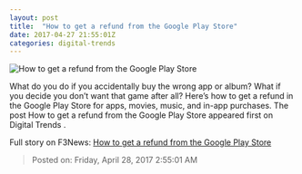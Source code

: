 ```yaml
---
layout: post
title:  "How to get a refund from the Google Play Store"
date: 2017-04-27 21:55:01Z
categories: digital-trends
---
```


![How to get a refund from the Google Play Store](http://icdn3.digitaltrends.com/image/shutterstock_181909460-1200x630-c.jpg)

What do you do if you accidentally buy the wrong app or album? What if you decide you don’t want that game after all? Here’s how to get a refund in the Google Play Store for apps, movies, music, and in-app purchases. The post How to get a refund from the Google Play Store appeared first on Digital Trends .


Full story on F3News: [How to get a refund from the Google Play Store](http://www.f3nws.com/n/xEFNEC)

> Posted on: Friday, April 28, 2017 2:55:01 AM
